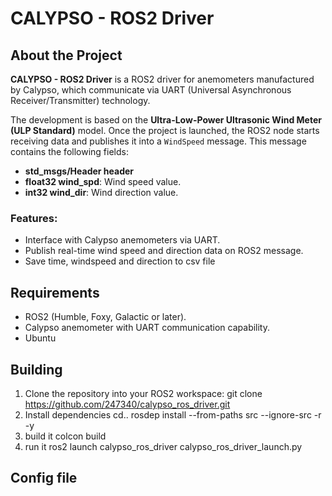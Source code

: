 # CALYPSO - ROS2 Driver

## About the Project

**CALYPSO - ROS2 Driver** is a ROS2 driver for anemometers manufactured by Calypso, which communicate via UART (Universal Asynchronous Receiver/Transmitter) technology. 

The development is based on the **Ultra-Low-Power Ultrasonic Wind Meter (ULP Standard)** model. Once the project is launched, the ROS2 node starts receiving data and publishes it into a `WindSpeed` message. This message contains the following fields:
- **std_msgs/Header header**
- **float32 wind_spd**: Wind speed value.
- **int32 wind_dir**: Wind direction value.

### Features:
- Interface with Calypso anemometers via UART.
- Publish real-time wind speed and direction data on ROS2 message.
- Save time, windspeed and direction to csv file

## Requirements

- ROS2 (Humble, Foxy, Galactic or later).
- Calypso anemometer with UART communication capability.
- Ubuntu 

## Building

1. Clone the repository into your ROS2 workspace:
   git clone https://github.com/247340/calypso_ros_driver.git
2. Install dependencies
   cd..
   rosdep install --from-paths src --ignore-src -r -y
3. build it
  colcon build
4. run it
   ros2 launch calypso_ros_driver calypso_ros_driver_launch.py
## Config file

   
   
